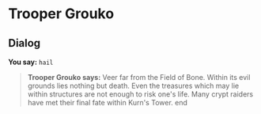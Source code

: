 # Trooper Grouko
## Dialog

**You say:** `hail`



>**Trooper Grouko says:** Veer far from the Field of Bone.  Within its evil grounds lies nothing but death.  Even the treasures which may lie within structures are not enough to risk one's life.  Many crypt raiders have met their final fate within Kurn's Tower.
end